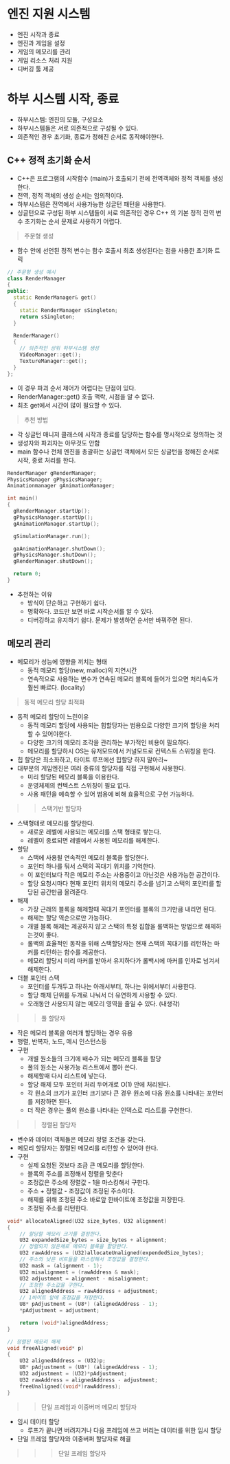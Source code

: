 # 엔진 지원 시스템
* 엔진 시작과 종료
* 엔진과 게임을 설정
* 게임의 메모리를 관리
* 게임 리소스 처리 지원
* 디버깅 툴 제공

# 하부 시스템 시작, 종료
* 하부시스템: 엔진의 모듈, 구성요소
* 하부시스템들은 서로 의존적으로 구성될 수 있다.
* 의존적인 경우 초기화, 종료가 정해진 순서로 동작해야한다.

## C++ 정적 초기화 순서
* C++은 프로그램의 시작함수 (main)가 호출되기 전에 전역객체와 정적 객체를 생성한다.
* 전역, 정적 객체의 생성 순서는 임의적이다.
* 하부시스템은 전역에서 사용가능한 싱글턴 패턴을 사용한다.
* 싱글턴으로 구성된 하부 시스템들이 서로 의존적인 경우 C++ 의 기본 정적 전역 변수 초기화는 순서 문제로 사용하기 어렵다.

> 주문형 생성
* 함수 안에 선언된 정적 변수는 함수 호출시 최초 생성된다는 점을 사용한 초기화 트릭
```c++
// 주문형 생성 예시
class RenderManager
{
public:
  static RenderManager& get()
  {
    static RenderManager sSingleton;
    return sSingleton;
  }

  RenderManager()
  {
    // 의존적인 상위 하부시스템 생성
    VideoManager::get();
    TextureManager::get();
  }
};
```
* 이 경우 파괴 순서 제어가 어렵다는 단점이 있다.
* RenderManager::get() 호출 맥락, 시점을 알 수 없다.
* 최초 get에서 시간이 많이 필요할 수 있다.

> 추천 방법
* 각 싱글턴 매니저 클래스에 시작과 종료를 담당하는 함수를 명시적으로 정의하는 것
* 생성자와 파괴자는 아무것도 안함
* main 함수나 전체 엔진을 총괄하는 싱글턴 객체에서 모든 싱글턴을 정해진 순서로 시작, 종료 처리를 한다.
```c++
RenderManager gRenderManager;
PhysicsManager gPhysicsManager;
Animationmanager gAnimationManager;

int main()
{
  gRenderManager.startUp();
  gPhysicsManager.startUp();
  gAnimationManager.startUp();

  gSimulationManager.run();

  gaAnimationManager.shutDown();
  gPhysicsManager.shutDown();
  gRenderManager.shutDown();

  return 0;
}

```
* 추천하는 이유
    * 방식이 단순하고 구현하기 쉽다.
    * 명확하다. 코드만 보면 바로 시작순서를 알 수 있다.
    * 디버깅하고 유지하기 쉽다. 문제가 발생하면 순서만 바꿔주면 된다.

## 메모리 관리

* 메모리가 성능에 영향을 끼치는 형태
    * 동적 메모리 할당(new, malloc)의 지연시간
    * 연속적으로 사용하는 변수가 연속된 메모리 블록에 들어가 있으면 처리속도가 훨씬 빠르다. (locality)

> 동적 메모리 할당 최적화
* 동적 메모리 할당이 느린이유
    * 동적 메모리 할당에 사용되는 힙할당자는 범용으로 다양한 크기의 할당을 처리할 수 있어야한다.
    * 다양한 크기의 메모리 조각을 관리하는 부가적인 비용이 필요하다.
    * 메모리를 할당하시 OS는 유저모드에서 커널모드로 컨텍스트 스위칭을 한다.
* 힙 할당은 최소화하고, 타이트 루프에선 힙할당 하지 말아라~
* 대부분의 게임엔진은 여러 종류의 할당자를 직접 구현해서 사용한다.
    * 미리 할당된 메모리 블록을 이용한다.
    * 운영체제의 컨텍스트 스위칭이 필요 없다.
    * 사용 패턴을 예측할 수 있어 범용에 비해 효율적으로 구현 가능하다.

>> 스택기반 할당자
* 스택형테로 메모리를 할당한다.
    * 새로운 레벨에 사용되는 메모리를 스택 형태로 쌓는다.
    * 레벨이 종료되면 레벨에서 사용된 메모리를 해제한다.
* 할당
    * 스택에 사용될 연속적인 메모리 블록을 할당한다.
    * 포인터 하나를 둬서 스택의 꼭대기 위치를 기억한다.
    * 이 포인터보다 작은 메모리 주소는 사용중이고 아닌것은 사용가능한 공간이다.
    * 할당 요청시마다 현재 포인터 위치의 메모리 주소를 넘기고 스택의 포인터를 할당된 공간만큼 올려준다.    
* 해제
    * 가장 근래의 블록을 해제할때 꼭대기 포인터를 블록의 크기만큼 내리면 된다.
    * 해제는 할당 역순으로만 가능하다.
    * 개별 블록 해제는 제공하지 않고 스택의 특정 집합을 롤백하는 방법으로 해제하는것이 좋다.
    * 롤백의 효율적인 동작을 위해 스택할당자는 현재 스택의 꼭대기를 리턴하는 마커를 리턴하는 함수를 제공한다.
    * 메모리 할당시 미리 마커를 받아서 유지하다가 롤백시에 마커를 인자로 넘겨서 해제한다.
* 더블 포인터 스택
    * 포인터를 두개두고 하나는 아래서부터, 하나는 위에서부터 사용한다.
    * 할당 해제 단위를 두개로 나눠서 더 유연하게 사용할 수 있다.
    * 오래동안 사용되지 않는 메모리 영역을 줄일 수 있다. (내생각)

>> 풀 할당자
* 작은 메모리 블록을 여러개 할당하는 경우 유용
* 행렬, 반복자, 노드, 메시 인스턴스등
* 구현
    * 개별 원소들의 크기에 배수가 되는 메모리 블록을 할당
    * 풀의 원소는 사용가능 리스트에서 뽑아 쓴다.
    * 해제할때 다시 리스트에 넣는다.
    * 할당 해제 모두 포인터 처리 두어개로 O(1) 안에 처리된다.
    * 각 원소의 크기가 포인터 크기보다 큰 경우 원소에 다음 원소를 나타내는 포인터를 저장하면 된다.
    * 더 작은 경우는 풀의 원소를 나타내는 인덱스로 리스트를 구현한다.

>> 정렬된 할당자
* 변수와 데이터 객체들은 메모리 정렬 조건을 갖는다.
* 메모리 할당자는 정렬된 메모리를 리턴할 수 있어야 한다.
* 구현
    * 실제 요청된 것보다 조금 큰 메모리를 할당한다.
    * 블록의 주소를 조정해서 정렬을 맞춘다
    * 조정값은 주소에 정렬값 - 1을 마스킹해서 구한다.
    * 주소 + 정렬값 - 조정값이 조정된 주소이다.
    * 해제를 위해 조정된 주소 바로앞 한바이트에 조정값을 저장한다.
    * 조정된 주소를 리턴한다.

```c++
void* allocateAligned(U32 size_bytes, U32 alignment) 
{
    // 할당할 메모리 크기를 결정한다.
    U32 expandedSize_bytes = size_bytes + alignment;
    // 정렬되지 않은채로 메모리 블록을 할당한다.
    U32 rawAddress = (U32)allocateUnaligned(expendedSize_bytes);
    // 주소의 낮은 비트들을 마스킹해서 조정값을 결정한다.
    U32 mask = (alignment - 1);
    U32 misalignment = (rawAddress & mask);
    U32 adjustment = alignment - misalignment;
    // 조정한 주소값을 구한다.
    U32 alignedAddress = rawAddress + adjustment;
    // 1바이트 앞에 조정값을 저장한다.
    U8* pAdjustment = (U8*) (alignedAddress - 1);
    *pAdjustment = adjustment;

    return (void*)alignedAddress;
}

// 정렬된 메모리 해제
void freeAligned(void* p)
{
    U32 alignedAddress = (U32)p;
    U8* pAdjustment = (U8*) (alignedAddress - 1);
    U32 adjustment = (U32)*pAdjustment;
    U32 rawAddress = alignedAddress - adjustment;
    freeUnaligned((void*)rawAddress);
}
```

>> 단일 프레임과 이중버퍼 메모리 할당자
* 임시 데이터 할당
    * 루프가 끝나면 버려지거나 다음 프레임에 쓰고 버리는 데이터를 위한 임시 할당
* 단일 프레임 할당자와 이중버퍼 할당자로 해결
>>> 단일 프레임 할당자
